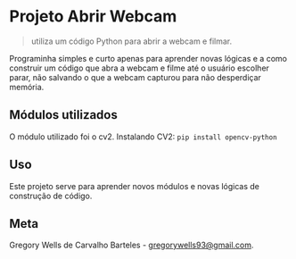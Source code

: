 # Projeto Abrir Webcam
> utiliza um código Python para abrir a webcam e filmar.

Programinha simples e curto apenas para aprender novas lógicas e a como construir um código que abra a webcam e filme até o usuário escolher parar, não salvando o que a webcam capturou para não desperdiçar memória.

## Módulos utilizados
O módulo utilizado foi o cv2.
Instalando CV2:
`pip install opencv-python`

## Uso
Este projeto serve para aprender novos módulos e novas lógicas de construção de código.

## Meta
Gregory Wells de Carvalho Barteles - gregorywells93@gmail.com.